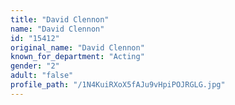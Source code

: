 ```yaml
---
title: "David Clennon"
name: "David Clennon"
id: "15412"
original_name: "David Clennon"
known_for_department: "Acting"
gender: "2"
adult: "false"
profile_path: "/1N4KuiRXoX5fAJu9vHpiPOJRGLG.jpg"
---
```

